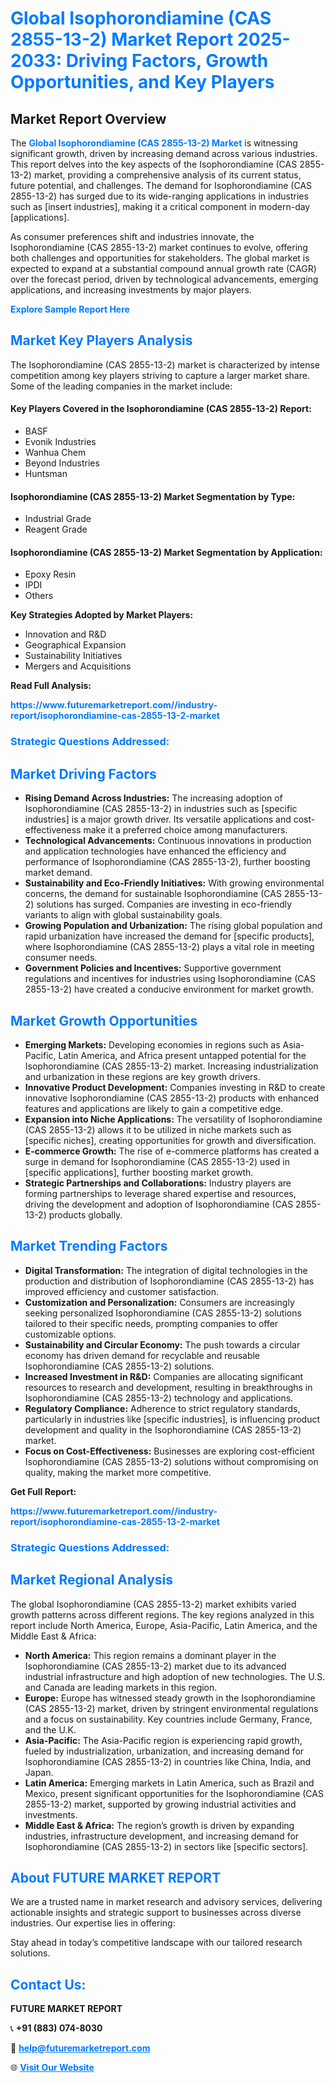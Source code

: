 <h1 style="color: #007BFF;">Global Isophorondiamine (CAS 2855-13-2) Market Report 2025-2033: Driving Factors, Growth Opportunities, and Key Players</h1>

<section id="overview">
<h2>Market Report Overview</h2>
<p>The <a href="https://www.futuremarketreport.com//industry-report/isophorondiamine-cas-2855-13-2-market" style="color: #007BFF; text-decoration: none;"><strong>Global Isophorondiamine (CAS 2855-13-2) Market</strong></a> is witnessing significant growth, driven by increasing demand across various industries. This report delves into the key aspects of the Isophorondiamine (CAS 2855-13-2) market, providing a comprehensive analysis of its current status, future potential, and challenges. The demand for Isophorondiamine (CAS 2855-13-2) has surged due to its wide-ranging applications in industries such as [insert industries], making it a critical component in modern-day [applications].</p>
<p>As consumer preferences shift and industries innovate, the Isophorondiamine (CAS 2855-13-2) market continues to evolve, offering both challenges and opportunities for stakeholders. The global market is expected to expand at a substantial compound annual growth rate (CAGR) over the forecast period, driven by technological advancements, emerging applications, and increasing investments by major players.</p>
</section>

<section id="overview">
<p><a href="https://www.futuremarketreport.com//request-sample/reportId=85333" style="color: #007BFF; text-decoration: none;"><strong>Explore Sample Report Here</strong></a></p>
</section>

<section id="key-players">
<h2 style="color: #007BFF;">Market Key Players Analysis</h2>
<p>The Isophorondiamine (CAS 2855-13-2) market is characterized by intense competition among key players striving to capture a larger market share. Some of the leading companies in the market include:</p>
<h4>Key Players Covered in the Isophorondiamine (CAS 2855-13-2) Report:</h4>
<ul><li>BASF</li><li>Evonik Industries</li><li>Wanhua Chem</li><li>Beyond Industries</li><li>Huntsman</li></ul>
<h4>Isophorondiamine (CAS 2855-13-2) Market Segmentation by Type:</h4>
<ul><li>Industrial Grade</li><li>Reagent Grade</li></ul>

<h4>Isophorondiamine (CAS 2855-13-2) Market Segmentation by Application:</h4>
<ul><li>Epoxy Resin</li><li>IPDI</li><li>Others</li></ul>
<p><strong>Key Strategies Adopted by Market Players:</strong></p>
<ul>
<li>Innovation and R&D</li>
<li>Geographical Expansion</li>
<li>Sustainability Initiatives</li>
<li>Mergers and Acquisitions</li>
</ul>
</section>

<section>
<p><strong>Read Full Analysis: </strong></p><a href="https://www.futuremarketreport.com//industry-report/isophorondiamine-cas-2855-13-2-market" style="color: #007BFF; text-decoration: none;"><strong>https://www.futuremarketreport.com//industry-report/isophorondiamine-cas-2855-13-2-market</strong></a>
<h3 style="color: #007BFF;">Strategic Questions Addressed:</h3>
</section>

<section id="driving-factors">
<h2 style="color: #007BFF;">Market Driving Factors</h2>
<ul>
<li><strong>Rising Demand Across Industries:</strong> The increasing adoption of Isophorondiamine (CAS 2855-13-2) in industries such as [specific industries] is a major growth driver. Its versatile applications and cost-effectiveness make it a preferred choice among manufacturers.</li>
<li><strong>Technological Advancements:</strong> Continuous innovations in production and application technologies have enhanced the efficiency and performance of Isophorondiamine (CAS 2855-13-2), further boosting market demand.</li>
<li><strong>Sustainability and Eco-Friendly Initiatives:</strong> With growing environmental concerns, the demand for sustainable Isophorondiamine (CAS 2855-13-2) solutions has surged. Companies are investing in eco-friendly variants to align with global sustainability goals.</li>
<li><strong>Growing Population and Urbanization:</strong> The rising global population and rapid urbanization have increased the demand for [specific products], where Isophorondiamine (CAS 2855-13-2) plays a vital role in meeting consumer needs.</li>
<li><strong>Government Policies and Incentives:</strong> Supportive government regulations and incentives for industries using Isophorondiamine (CAS 2855-13-2) have created a conducive environment for market growth.</li>
</ul>
</section>

<section id="growth-opportunities">
<h2 style="color: #007BFF;">Market Growth Opportunities</h2>
<ul>
<li><strong>Emerging Markets:</strong> Developing economies in regions such as Asia-Pacific, Latin America, and Africa present untapped potential for the Isophorondiamine (CAS 2855-13-2) market. Increasing industrialization and urbanization in these regions are key growth drivers.</li>
<li><strong>Innovative Product Development:</strong> Companies investing in R&D to create innovative Isophorondiamine (CAS 2855-13-2) products with enhanced features and applications are likely to gain a competitive edge.</li>
<li><strong>Expansion into Niche Applications:</strong> The versatility of Isophorondiamine (CAS 2855-13-2) allows it to be utilized in niche markets such as [specific niches], creating opportunities for growth and diversification.</li>
<li><strong>E-commerce Growth:</strong> The rise of e-commerce platforms has created a surge in demand for Isophorondiamine (CAS 2855-13-2) used in [specific applications], further boosting market growth.</li>
<li><strong>Strategic Partnerships and Collaborations:</strong> Industry players are forming partnerships to leverage shared expertise and resources, driving the development and adoption of Isophorondiamine (CAS 2855-13-2) products globally.</li>
</ul>
</section>

<section id="trending-factors">
<h2 style="color: #007BFF;">Market Trending Factors</h2>
<ul>
<li><strong>Digital Transformation:</strong> The integration of digital technologies in the production and distribution of Isophorondiamine (CAS 2855-13-2) has improved efficiency and customer satisfaction.</li>
<li><strong>Customization and Personalization:</strong> Consumers are increasingly seeking personalized Isophorondiamine (CAS 2855-13-2) solutions tailored to their specific needs, prompting companies to offer customizable options.</li>
<li><strong>Sustainability and Circular Economy:</strong> The push towards a circular economy has driven demand for recyclable and reusable Isophorondiamine (CAS 2855-13-2) solutions.</li>
<li><strong>Increased Investment in R&D:</strong> Companies are allocating significant resources to research and development, resulting in breakthroughs in Isophorondiamine (CAS 2855-13-2) technology and applications.</li>
<li><strong>Regulatory Compliance:</strong> Adherence to strict regulatory standards, particularly in industries like [specific industries], is influencing product development and quality in the Isophorondiamine (CAS 2855-13-2) market.</li>
<li><strong>Focus on Cost-Effectiveness:</strong> Businesses are exploring cost-efficient Isophorondiamine (CAS 2855-13-2) solutions without compromising on quality, making the market more competitive.</li>
</ul>
</section>

<section>
<p><strong>Get Full Report: </strong></p><a href="https://www.futuremarketreport.com//industry-report/isophorondiamine-cas-2855-13-2-market" style="color: #007BFF; text-decoration: none;"><strong>https://www.futuremarketreport.com//industry-report/isophorondiamine-cas-2855-13-2-market</strong></a>
<h3 style="color: #007BFF;">Strategic Questions Addressed:</h3>
</section>


<section id="regional-analysis">
<h2 style="color: #007BFF;">Market Regional Analysis</h2>
<p>The global Isophorondiamine (CAS 2855-13-2) market exhibits varied growth patterns across different regions. The key regions analyzed in this report include North America, Europe, Asia-Pacific, Latin America, and the Middle East & Africa:</p>
<ul>
<li><strong>North America:</strong> This region remains a dominant player in the Isophorondiamine (CAS 2855-13-2) market due to its advanced industrial infrastructure and high adoption of new technologies. The U.S. and Canada are leading markets in this region.</li>
<li><strong>Europe:</strong> Europe has witnessed steady growth in the Isophorondiamine (CAS 2855-13-2) market, driven by stringent environmental regulations and a focus on sustainability. Key countries include Germany, France, and the U.K.</li>
<li><strong>Asia-Pacific:</strong> The Asia-Pacific region is experiencing rapid growth, fueled by industrialization, urbanization, and increasing demand for Isophorondiamine (CAS 2855-13-2) in countries like China, India, and Japan.</li>
<li><strong>Latin America:</strong> Emerging markets in Latin America, such as Brazil and Mexico, present significant opportunities for the Isophorondiamine (CAS 2855-13-2) market, supported by growing industrial activities and investments.</li>
<li><strong>Middle East & Africa:</strong> The region’s growth is driven by expanding industries, infrastructure development, and increasing demand for Isophorondiamine (CAS 2855-13-2) in sectors like [specific sectors].</li>
</ul>
</section>

<footer>
<h2 style="color: #007BFF;">About FUTURE MARKET REPORT</h2>
<p>We are a trusted name in market research and advisory services, delivering actionable insights and strategic support to businesses across diverse industries. Our expertise lies in offering:</p>

<p>Stay ahead in today’s competitive landscape with our tailored research solutions.</p>

<h2 style="color: #007BFF;">Contact Us:</h2>
<p><strong>FUTURE MARKET REPORT</strong></p>
<p>📞 <strong>+91 (883) 074-8030</strong></p>
<p>📧 <strong><a href="mailto:help@futuremarketreport.com" style="color: #007BFF;">help@futuremarketreport.com</a></strong></p>
<p>🌐 <strong><a href="https://www.futuremarketreport.com/" style="color: #007BFF;">Visit Our Website</a></strong></p>
</footer>
